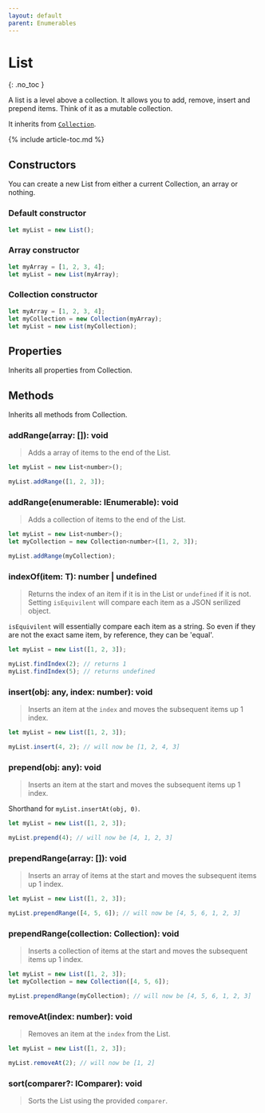 ```yaml
---
layout: default
parent: Enumerables
---
```


# List
{: .no_toc }

A list is a level above a collection. It allows you to add, remove, insert and
prepend items. Think of it as a mutable collection.

It inherits from [`Collection`](Collection.md).

{% include article-toc.md %}

## Constructors

You can create a new List from either a current
Collection, an array or nothing.

### Default constructor

```js
let myList = new List();
```

### Array constructor

```js
let myArray = [1, 2, 3, 4];
let myList = new List(myArray);
```

### Collection constructor

```js
let myArray = [1, 2, 3, 4];
let myCollection = new Collection(myArray);
let myList = new List(myCollection);
```

## Properties

Inherits all properties from Collection.

## Methods

Inherits all methods from Collection.

### addRange(array: []): void

> Adds a array of items to the end of the List.

```js
let myList = new List<number>();

myList.addRange([1, 2, 3]);
```

### addRange(enumerable: IEnumerable<T>): void

> Adds a collection of items to the end of the List.

```js
let myList = new List<number>();
let myCollection = new Collection<number>([1, 2, 3]);

myList.addRange(myCollection);
```



### indexOf(item: T): number | undefined

> Returns the index of an item if it is in the List or `undefined` if it is not.
> Setting `isEquivilent` will compare each item as a JSON serilized object.

`isEquivilent` will essentially compare each item as a string. So even if they
are not the exact same item, by reference, they can be 'equal'.

```js
let myList = new List([1, 2, 3]);

myList.findIndex(2); // returns 1
myList.findIndex(5); // returns undefined
```

### insert(obj: any, index: number): void

> Inserts an item at the `index` and moves the subsequent items up 1 index.

```js
let myList = new List([1, 2, 3]);

myList.insert(4, 2); // will now be [1, 2, 4, 3]
```

### prepend(obj: any): void

> Inserts an item at the start and moves the subsequent items up 1 index.

Shorthand for `myList.insertAt(obj, 0)`.

```js
let myList = new List([1, 2, 3]);

myList.prepend(4); // will now be [4, 1, 2, 3]
```

### prependRange(array: []): void

> Inserts an array of items at the start and moves the subsequent items up 1 index.

```js
let myList = new List([1, 2, 3]);

myList.prependRange([4, 5, 6]); // will now be [4, 5, 6, 1, 2, 3]
```

### prependRange(collection: Collection): void

> Inserts a collection of items at the start and moves the subsequent items up 1 index.

```js
let myList = new List([1, 2, 3]);
let myCollection = new Collection([4, 5, 6]);

myList.prependRange(myCollection); // will now be [4, 5, 6, 1, 2, 3]
```

### removeAt(index: number): void

> Removes an item at the `index` from the List.

```js
let myList = new List([1, 2, 3]);

myList.removeAt(2); // will now be [1, 2]
```

### sort(comparer?: IComparer): void

> Sorts the List using the provided `comparer`.


